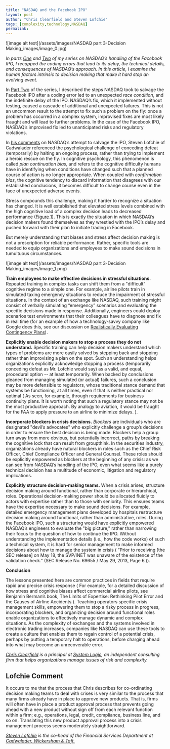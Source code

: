 ```yaml
---
title: "NASDAQ and the Facebook IPO"
layout: post
author: "Chris Clearfield and Steven Lofchie" 
tags: [complexity,technology,NASDAQ] 
permalink: 
---
```


![image alt text](/assets/images/NASDAQ part 3-Decision Making_images/image_0.jpg)

*In parts [One](http://www.system-logic.com/commentary/posts/NASDAQ%20and%20the%20Facebook%20IPO%3A%20The%20Race%20Condition1bKE) and [Two](http://www.system-logic.com/commentary/posts/NASDAQ%20and%20the%20Facebook%20IPO%3A%20Saving%20the%20IPO1r8s) of my series on NASDAQ’s handling of the Facebook IPO, I recapped the coding errors that lead to its delay, the technical details, and consequences of NASDAQ’s approach. In this article, I examine the human factors intrinsic to decision making that make it hard stop an evolving event.* 

In [Part Two](http://www.system-logic.com/commentary/posts/NASDAQ%20and%20the%20Facebook%20IPO%3A%20Saving%20the%20IPO1r8s) of the series, I described the steps NASDAQ took to salvage the Facebook IPO after a coding error led to an unexpected *race condition*, and the indefinite delay of the IPO. NASDAQ’s fix, which it implemented without testing, caused a cascade of additional and unexpected failures. This is not an uncommon result to the attempt to fix such a problem on the fly: once a problem has occurred in a complex system, improvised fixes are most likely fraught and will lead to further problems. In the case of the Facebook IPO, NASDAQ’s improvised fix led to unanticipated risks and regulatory violations. 

In [his comments](http://www.system-logic.com/commentary/posts/NASDAQ%20and%20the%20Facebook%20IPO%3A%20Saving%20the%20IPO1r8s#h.uboq6mrqxds9) on NASDAQ’s attempt to salvage the IPO, Steven Lofchie of Cadwalader referenced the psychological challenge of conceding defeat (temporarily) by halting an ongoing process, rather than trying to implement a heroic rescue on the fly. In cognitive psychology, this phenomenon is called *plan continuation bias,* and refers to the cognitive difficulty humans have in identifying when conditions have changed such that a planned course of action is no longer appropriate. When coupled with *confirmation bias*, the cognitive tendency to discard information that disagrees with our established conclusions, it becomes difficult to change course even in the face of unexpected adverse events.

Stress compounds this challenge, making it harder to recognize a situation has changed. It is well established that elevated stress levels combined with the high cognitive load of a complex decision leads to decreased performance ([Figure 1](http://en.wikipedia.org/wiki/Yerkes%E2%80%93Dodson_law)). This is exactly the situation in which NASDAQ’s decision makers found themselves as they wrestled with the IPO’s delay and pushed forward with their plan to initiate trading in Facebook. 

But merely understanding that biases and stress affect decision making is not a prescription for reliable performance. Rather, specific tools are needed to equip organizations and employees to make sound decisions in tumultuous circumstances.

![image alt text](/assets/images/NASDAQ part 3-Decision Making_images/image_1.png)

**Train employees to make effective decisions in stressful situations.** Repeated training in complex tasks can shift them from a "difficult" cognitive regime to a simple one. For example, airline pilots train in simulated taxing emergency situations to reduce the impairment of stressful situations. In the context of an exchange like NASDAQ, such training might consist of verbally simulating “emergency” scenarios and evaluating the specific decisions made in response. Additionally, engineers could deploy scenarios test environments that their colleagues have to diagnose and fix in real time (for an example of how a technology-savvy company like Google does this, see our discussion on [Realistically Evaluating Contingency Plans](http://www.system-logic.com/black_swan_in_the_server_room#realistically_evaluating_contingency_plans)). 

**Explicitly enable decision makers to stop a process they do not understand.** Specific training can help decision makers understand which types of problems are more easily solved by stepping back and stopping rather than improvising a plan on the spot. Such an understanding helps organizations explicitly acknowledge stopping a process (temporarily conceding defeat as Mr. Lofchie would say) as a valid, and equal, procedural option -- at least temporarily. When backed by conclusions gleaned from managing simulated (or actual) failures, such a conclusion may be more defensible to regulators, whose traditional stance demand that systems be functioning, at all times,  even if that is neither practical nor optimal ( As seen, for example, through requirements for business continuity plans. It is worth noting that such a regulatory stance may not be the most productive approach. By analogy to aviation, it would be fraught for the FAA to apply pressure to an airline to minimize delays. ).

**Incorporate blockers in crisis decisions.** *Blockers* are individuals who are  designated "devil’s advocates" who explicitly challenge a group’s decisions in order to ensure the best decision is being made. Blockers help a group turn away from more obvious, but potentially incorrect, paths by breaking the cognitive lock that can result from groupthink. In the securities industry, organizations already have natural blockers in roles such as the Chief Risk Officer, Chief Compliance Officer and General Counsel. These roles should be explicitly empowered as blockers at the beginning of any crisis: as we can see from NASDAQ’s handling of the IPO, even what seems like a purely technical decision has a multitude of economic, litigation and regulatory implications. 

**Explicitly structure decision-making teams.** When a crisis arises, structure decision making around functional, rather than corporate or hierarchical, roles. Operational decision-making power should be allocated fluidly to actors with expertise rather than to those with seniority. This ensures teams have the expertise necessary to make sound decisions. For example, detailed emergency management plans developed by hospitals restructure decision making around functional, rather than administrative, roles. During the Facebook IPO, such a structuring would have explicitly empowered NASDAQ’s engineers to evaluate the "big picture," rather than narrowing their focus to the question of how to continue the IPO. Without understanding the implementation details (i.e., how the code works) of such a technical system, it is hard for senior management to make informed decisions about how to manage the system in crisis ( “Prior to receiving [the SEC release] on May 18, the SVP/INET was unaware of the existence of the validation check.” (SEC Release No. 69655 / May 29, 2013, Page 6.)).  

**Conclusion**

The lessons presented here are common practices in fields that require rapid and precise crisis response ( For example, for a detailed discussion of how stress and cognitive biases affect commercial airline pilots, see Benjamin Berman’s book, The Limits of Expertise: Rethinking Pilot Error and the Causes of Airline Accidents.). Teaching operators specific crisis management skills, empowering them to stop a risky process in progress, incorporating blockers, and organizing decision around functional roles enable organizations to effectively manage dynamic and complex situations. As the complexity of exchanges and the systems involved in electronic trading increases, companies like NASDAQ can use these tools to create a culture that enables them to regain control of a potential crisis, perhaps by putting a temporary halt to operations, before charging ahead into what may become an unrecoverable error. 

*[Chris Clearfield](http://www.system-logic.com/team/) is a principal at [System Logic](http://www.system-logic.com), an independent consulting firm that helps organizations manage issues of risk and complexity.* 

## Lofchie Comment

It occurs to me that the process that Chris describes for co-ordinating decision making teams to deal with crises is very similar to the process that many firms already have in place to approve new products.  That is, firms will often have in place a product approval process that prevents going ahead with a new product without sign off from each relevant function within a firm; e.g., operations, legal, credit, compliance, business line, and so on.  Translating this new product approval process into a crisis management process seems moderately straightforward.  

*[Steven Lofchie](http://www.cadwalader.com/Attorney/Steven_D._Lofchie/1318) is the co-head of the Financial Services Department at [Cadwalader, Wickersham & Taft.](http://www.cadwalader.com/thecabinet/)*

